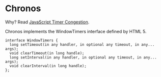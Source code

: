 # Chronos

Why? Read [JavaScript Timer Congestion][blog post].

Chronos implements the WindowTimers interface defined by HTML 5.

    interface WindowTimers {
      long setTimeout(in any handler, in optional any timeout, in any... args);
      void clearTimeout(in long handle);
      long setInterval(in any handler, in optional any timeout, in any... args);
      void clearInterval(in long handle);
    };

[blog post]: #
